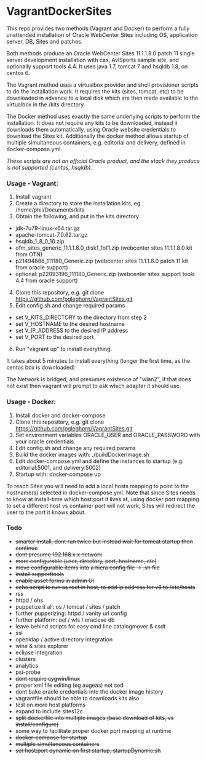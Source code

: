 # VagrantDockerSites
This repo provides two methods (Vagrant and Docker) to perform a fully unattended installation of Oracle WebCenter Sites including OS, application server, DB, Sites and patches.

Both methods produce an Oracle WebCenter Sites 11.1.1.8.0 patch 11 single server development installation with cas, AviSports sample site, and optionally support tools 4.4. It uses java 1.7, tomcat 7 and hsqldb 1.8, on centos 6.

The Vagrant method uses a virtualbox provider and shell provisioner scripts to do the installation work. It requires the kits (sites, tomcat, etc) to be downloaded in advance to a local disk which are then made available to the virtualbox in the /kits directory.

The Docker method uses exactly the same underlying scripts to perform the installation. It does not require any kits to be downloaded, instead it downloads them automatically, using Oracle website credentials to download the Sites kit. Additionally the docker method allows startup of multiple simultaneous containers, e.g. editorial and delivery, defined in docker-compose.yml.

*These scripts are not an official Oracle product, and the stack they produce is not supported (centos, hsqldb).*

### Usage - Vagrant:

1. Install vagrant
2. Create a directory to store the installation kits, eg /home/phil/Documents/kits
3. Obtain the following, and put in the kits directory
  * jdk-7u79-linux-x64.tar.gz
  * apache-tomcat-7.0.62.tar.gz
  * hsqldb_1_8_0_10.zip
  * ofm_sites_generic_11.1.1.8.0_disk1_1of1.zip (webcenter sites 11.1.1.8.0 kit from OTN)
  * p21494888_111180_Generic.zip (webcenter sites 11.1.1.8.0 patch 11 kit from oracle support)
  * optional: p22093196_111180_Generic.zip (webcenter sites support tools 4.4 from oracle support)
4. Clone this repository, e.g. git clone https://github.com/pgleghorn/VagrantSites.git
5. Edit config.sh and change required params
 * set V_KITS_DIRECTORY to the directory from step 2
 * set V_HOSTNAME to the desired hostname
 * set V_IP_ADDRESS to the desired IP address
 * set V_PORT to the desired port
6. Run "vagrant up" to install everything.

It takes about 5 minutes to install everything (longer the first time, as the centos box is downloaded)

The Network is bridged, and presumes existence of "wlan2", if that does not exist then vagrant will prompt to ask which adapter it should use.

### Usage - Docker:

1. Install docker and docker-compose
2. Clone this repository, e.g. git clone https://github.com/pgleghorn/VagrantSites.git
3. Set environment variables ORACLE_USER and ORACLE_PASSWORD with your oracle credentials.
4. Edit config.sh and change any required params
5. Build the docker images with:  ./buildDockerImage.sh
6. Edit docker-compose.yml and define the instances to startup (e.g. editorial:5001, and delivery:5002)
7. Startup with: docker-compose up

To reach Sites you will need to add a local hosts mapping to point to the hostname(s) selected in docker-compose.yml. Note that since Sites needs to know at install-time which host:port it lives at, using docker port mapping to set a different host vs container port will not work, Sites will redirect the user to the port it knows about.

### Todo

* ~~smarter install, dont run twice but instead wait for tomcat startup then continue~~
* ~~dont presume 192.168.x.x network~~
* ~~more configurable (user, directory, port, hostname, etc)~~
* ~~move configurable items into a hiera config file -> .sh file~~
* ~~install supporttools~~
* ~~enable asset forms in admin UI~~
* ~~echo script to run as root in host, to add ip address for v8 to /etc/hosts~~
* rss
* httpd / ohs
* puppetize it all: os / tomcat / sites / patch
* further puppetizing: httpd / vanity url config
* further platform: oel / wls / oraclexe db
* leave behind scripts for easy cmd line catalogmover & csdt
* ssl
* openldap / active directory integration
* wine & sites explorer
* eclipse integration
* clusters
* analytics
* psi-probe
* ~~dont require cygwin/linux~~
* proper xml file editing (eg augeas) not sed
* dont bake oracle credentials into the docker image history
* vagrantfile should be able to downloads kits also
* test on more host platforms
* expand to include sites12c
* ~~split dockerfile into multiple images (base download of kits, vs install/configure)~~
* some way to facilitate proper docker port mapping at runtime
* ~~docker-compose for startup~~
* ~~multiple simultaneous containers~~
* ~~set host:port dynamic on first startup, startupDynamic.sh~~
